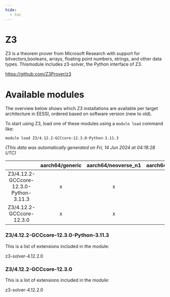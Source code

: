 ```yaml
---
hide:
  - toc
---
```


Z3
==


Z3 is a theorem prover from Microsoft Research with support for bitvectors,booleans, arrays, floating point numbers, strings, and other data types. Thismodule includes z3-solver, the Python interface of Z3.

https://github.com/Z3Prover/z3
# Available modules


The overview below shows which Z3 installations are available per target architecture in EESSI, ordered based on software version (new to old).

To start using Z3, load one of these modules using a `module load` command like:

```shell
module load Z3/4.12.2-GCCcore-12.3.0-Python-3.11.3
```

*(This data was automatically generated on Fri, 14 Jun 2024 at 04:18:28 UTC)*  

| |aarch64/generic|aarch64/neoverse_n1|aarch64/neoverse_v1|x86_64/generic|x86_64/amd/zen2|x86_64/amd/zen3|x86_64/intel/haswell|x86_64/intel/skylake_avx512|
| :---: | :---: | :---: | :---: | :---: | :---: | :---: | :---: | :---: |
|Z3/4.12.2-GCCcore-12.3.0-Python-3.11.3|x|x|x|x|x|x|x|x|
|Z3/4.12.2-GCCcore-12.3.0|x|x|x|x|x|x|x|x|


### Z3/4.12.2-GCCcore-12.3.0-Python-3.11.3

This is a list of extensions included in the module:

z3-solver-4.12.2.0

### Z3/4.12.2-GCCcore-12.3.0

This is a list of extensions included in the module:

z3-solver-4.12.2.0